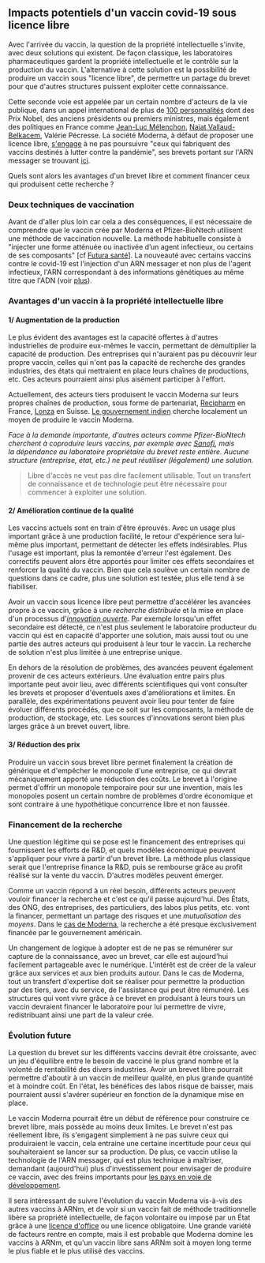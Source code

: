 ## Impacts potentiels d'un vaccin covid-19 sous licence libre

Avec l'arrivée du vaccin, la question de la propriété intellectuelle s'invite, avec deux solutions qui existent. De façon classique, les laboratoires pharmaceutiques gardent la propriété intellectuelle et le contrôle sur la production du vaccin. L'alternative à cette solution est la possibilité de produire un vaccin sous "licence libre", de permettre un partage du brevet pour que d'autres structures puissent exploiter cette connaissance.

Cette seconde voie est appelée par un certain nombre d'acteurs de la vie publique, dans un appel international de plus de [100 personnalités](https://vaccinecommongood.org/) dont des Prix Nobel, des anciens présidents ou premiers ministres, mais également des politiques en France comme [Jean-Luc Mélenchon](https://twitter.com/JLMelenchon/status/1355247266097987584), [Najat Vallaud-Belkacem](https://twitter.com/najatvb/status/1355895472653815808), Valérie Pécresse. La société Moderna, à défaut de proposer une licence libre,  [s'engage](https://investors.modernatx.com/news-releases/news-release-details/statement-moderna-intellectual-property-matters-during-covid-19) à ne pas poursuivre "ceux qui fabriquent des vaccins destinés à lutter contre la pandémie", ses brevets portant sur l'ARN messager se trouvant [ici](https://www.modernatx.com/patents).

Quels sont alors les avantages d'un brevet libre et comment financer ceux qui produisent cette recherche ?

### Deux techniques de vaccination

Avant de d'aller plus loin car cela a des conséquences, il est nécessaire de comprendre que le vaccin crée par Moderna et Pfizer-BioNtech utilisent une méthode de vaccination nouvelle. La méthode habituelle consiste à "injecter une forme atténuée ou inactivée d’un agent infectieux, ou certains de ses composants" [cf [Futura santé](https://www.futura-sciences.com/sante/actualites/coronavirus-vaccins-arn-messager-sont-risques-notre-genome-84966/)]. La nouveauté avec certains vaccins contre le covid-19 est l'injection d'un ARN messager et non plus de l'agent infectieux, l'ARN correspondant à des informations génétiques au même titre que l'ADN (voir [plus](https://www.greelane.com/fr/science-technologie-math%C3%A9matiques/science/dna-versus-rna-608191/)).

### Avantages d'un vaccin à la propriété intellectuelle libre

#### 1/ Augmentation de la production

Le plus évident des avantages est la capacité offertes à d'autres industrielles de produire eux-mêmes le vaccin, permettant de démultiplier la capacité de production. Des entreprises qui n'auraient pas pu découvrir leur propre vaccin, celles qui n'ont pas la capacité de recherche des grandes industries, des états qui mettraient en place leurs chaînes de productions, etc. Ces acteurs pourraient ainsi plus aisément participer à l'effort.

Actuellement, des acteurs tiers produisent le vaccin Moderna sur leurs propres chaînes de production, sous forme de partenariat, [Recipharm](https://www.lepoint.fr/sante/covid-19-une-partie-du-vaccin-moderna-sera-produite-en-france-25-11-2020-2402596_40.php) en France, [Lonza](https://www.rts.ch/info/regions/valais/11895790-le-vaccin-de-moderna-et-lonza-une-aubaine-pour-la-region-de-viege.html) en Suisse. [Le gouvernement indien](https://timesofindia.indiatimes.com/city/hyderabad/centre-hunting-for-local-firm-to-make-moderna-vaccine/articleshow/79768923.cms) cherche localement un moyen de produire le vaccin Moderna.

*Face à la demande importante, d'autres acteurs comme Pfizer-BioNtech cherchent à coproduire leurs vaccins, par exemple avec [Sanofi](https://www.usinenouvelle.com/article/sanofi-aidera-pfizer-biontech-a-produire-leur-vaccin-anti-covid-19-en-allemagne.N1053804), mais la dépendance au laboratoire propriétaire du brevet reste entière. Aucune structure (entreprise, état, etc.) ne peut réutiliser (légalement) une solution.*

> Libre d'accès ne veut pas dire facilement utilisable. Tout un transfert de connaissance et de technologie peut être nécessaire pour commencer à exploiter une solution.

#### 2/ Amélioration continue de la qualité  

Les vaccins actuels sont en train d'être éprouvés. Avec un usage plus important grâce à une production facilité, le retour d'expérience sera lui-même plus important, permettant de détecter les effets indésirables. Plus l'usage est important, plus la remontée d'erreur l'est également. Des correctifs peuvent alors être apportés pour limiter ces effets secondaires et renforcer la qualité du vaccin. Bien que cela soulève un certain nombre de questions dans ce cadre, plus une solution est testée, plus elle tend à se fiabiliser.

Avoir un vaccin sous licence libre peut permettre d'accélérer les avancées propre à ce vaccin, grâce à une *recherche distribuée* et la mise en place d'un processus d'*[innovation ouverte](https://fr.wikipedia.org/wiki/Innovation_ouverte)*. Par exemple lorsqu'un effet secondaire est détecté, ce n'est plus seulement le laboratoire producteur du vaccin qui est en capacité d'apporter une solution, mais aussi tout ou une partie des autres acteurs qui produisent à leur tour le vaccin. La recherche de solution n'est plus limitée à une entreprise unique.

En dehors de la résolution de problèmes, des avancées peuvent également provenir de ces acteurs extérieurs. Une évaluation entre pairs plus importante peut avoir lieu, avec différents scientifiques qui vont consulter les brevets et proposer d'éventuels axes d'améliorations et limites. En parallèle, des expérimentations peuvent avoir lieu pour tenter de faire évoluer différents procédés, que ce soit sur les composants, la méthode de production, de stockage, etc. Les sources d'innovations seront bien plus larges grâce à un brevet ouvert, libre.

#### 3/ Réduction des prix

Produire un vaccin sous brevet libre permet finalement la création de générique et d'empêcher le monopole d'une entreprise, ce qui devrait mécaniquement apporté une réduction des coûts. Le brevet à l'origine permet d'offrir un monopole temporaire pour sur une invention, mais les monopoles posent un certain nombre de problèmes d'ordre économique et sont contraire à une hypothétique concurrence libre et non faussée.

### Financement de la recherche

Une question légitime qui se pose est le financement des entreprises qui fournissent les efforts de R&D, et quels modèles économique peuvent s'appliquer pour vivre à partir d'un brevet libre. La méthode plus classique serait que l'entreprise finance la R&D, puis se rembourse grâce au profit réalisé sur la vente du vaccin. D'autres modèles peuvent émerger.

Comme un vaccin répond à un réel besoin, différents acteurs peuvent vouloir financer la recherche et c'est ce qu'il passe aujourd'hui. Des États, des ONG, des entreprises, des particuliers, des labos plus petits, etc. vont la financer, permettant un partage des risques et une *mutualisation des moyens*.
Dans le [cas de Moderna](https://www.bbc.com/news/business-55170756), la recherche a été presque exclusivement financée par le gouvernement américain.

Un changement de logique à adopter est de ne pas se rémunérer sur capture de la connaissance, avec un brevet, car elle est aujourd'hui facilement partageable avec le numérique. L'intérêt est de créer de la valeur grâce aux services et aux bien produits autour. Dans le cas de Moderna, tout un transfert d'expertise doit se réaliser pour permettre la production par des tiers, avec du service, de l'assistance qui peut être rémunéré.
Les structures qui vont vivre grâce à ce brevet en produisant à leurs tours un vaccin devraient financer le laboratoire pour lui permettre de vivre, redistribuant ainsi une part de la valeur crée.

### Évolution future

La question du brevet sur les différents vaccins devrait être croissante, avec un jeu d'équilibre entre le besoin de vacciné le plus grand nombre et la volonté de rentabilité des divers industries. Avoir un brevet libre pourrait permettre d'aboutir à un vaccin de meilleur qualité, en plus grande quantité et à moindre coût. En l'état, les bénéfices des labos risque de baisser, mais pourraient aussi s'avérer supérieur en fonction de la dynamique mise en place.

Le vaccin Moderna pourrait être un début de référence pour construire ce brevet libre, mais possède au moins deux limites. Le brevet n'est pas réellement libre, ils s'engagent simplement à ne pas suivre ceux qui produiraient le vaccin, cela entraine une certaine incertitude pour ceux qui souhaiteraient se lancer sur sa production. De plus, ce vaccin utilise la technologie de l'ARN messager, qui est plus technique à maîtriser, demandant (aujourd'hui) plus d'investissement pour envisager de produire ce vaccin, avec des freins importants pour [les pays en voie de développement](https://www.lejdd.fr/International/vaccin-contre-le-covid-19-linquietude-pour-les-pays-en-developpement-4010362).

Il sera intéressant de suivre l'évolution du vaccin Moderna vis-à-vis des autres vaccins à ARNm, et de voir si un vaccin fait de méthode traditionnelle libère sa propriété intellectuelle, de façon volontaire ou imposé par un État grâce à une [licence d'office](https://www.langlais-avocats.com/actualites/actualites-juridiques/706-covid-19-la-licence-doffice-point-dequilibre-entre-sante-publique-et-valorisation-de-la-recherche-des-laboratoires-prives.html) ou une licence obligatoire. Une grande variété de facteurs rentre en compte, mais il est probable que Moderna domine les vaccins à ARNm, et qu'un vaccin libre sans ARNm soit à moyen long terme le plus fiable et le plus utilisé des vaccins.
